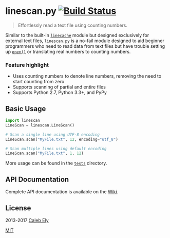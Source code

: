 # linescan.py [![Build Status](https://travis-ci.org/le717/linescan.py.svg?branch=master)](https://travis-ci.org/le717/linescan.py) #

> Effortlessly read a text file using counting numbers.

Similar to the built-in [`linecache`](http://docs.python.org/3/library/linecache.html) module but designed exclusively for external text files, `linescan.py` is a no-fail module designed to aid beginner programmers who need to read data from text files but have trouble setting up [`open()`](http://docs.python.org/3/library/functions.html#open) or translating real numbers to counting numbers.

### Feature highlight ###
* Uses counting numbers to denote line numbers, removing the need to start counting from zero
* Supports scanning of partial and entire files
* Supports Python 2.7, Python 3.3+, and PyPy

## Basic Usage ##
```python
import linescan
LineScan = linescan.LineScan()

# Scan a single line using UTF-8 encoding
LineScan.scan("MyFile.txt", 12, encoding="utf_8")

# Scan multiple lines using default encoding
LineScan.scan("MyFile.txt", 1, 12)
```

More usage can be found in the [`tests`](/tests) directory.

## API Documentation ##
Complete API documentation is available on the [Wiki](https://github.com/le717/linescan.py/wiki/).

## License ##
2013-2017 [Caleb Ely](https://CodeTri.net)

[MIT](LICENSE)
